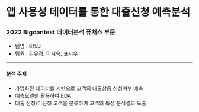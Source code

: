 # 앱 사용성 데이터를 통한 대출신청 예측분석
### 2022 Bigcontest 데이터분석 퓨처스 부문
- 팀명 : 615B
- 팀원 : 김유경, 이시욱, 표지우
- --- 
#### 분석 주제
- 가명화된 데이터를 기반으로 고객의 대출상품 신청여부 예측
- 예측모델을 활용하여 EDA 
- 대출 신청/미신청 고객을 분류하여 고객의 특성 분석결과 도출
